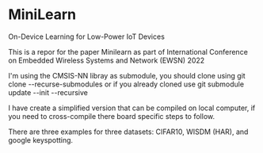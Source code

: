 # MiniLearn
On-Device Learning for Low-Power IoT Devices

This is a repor for the paper Minilearn as part of International Conference on Embedded Wireless Systems and Network (EWSN) 2022

I'm using the CMSIS-NN libray as submodule, you should clone using git clone --recurse-submodules or if you already cloned use git submodule update --init --recursive

I have create a simplified version that can be compiled on local computer, if you need to cross-compile there board specific steps to follow.

There are three examples for three datasets: CIFAR10, WISDM (HAR), and google keyspotting.

 
